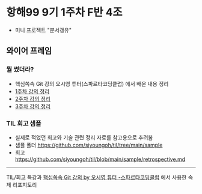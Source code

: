 # 항해99 9기 1주차 F반 4조 
- 미니 프로젝트 "분서갱유"

## 와이어 프레임
### 뭘 썼더라?
- 핵심쏙속 Git 강의 오시영 튜터(스파르타코딩클럽) 에서 배운 내용 정리
- [1주차 강의 정리](/scc_git_1week.txt)
- [2주차 강의 정리](/scc_git_2week.txt)
- [3주차 강의 정리](/scc_git_3week.md)

### TIL 회고 샘플
- 실제로 적었던 회고와 기술 관련 정리 자료를 참고용으로 추려봄
- 샘플 폴더 https://github.com/siyoungoh/til/tree/main/sample
- 회고 https://github.com/siyoungoh/til/blob/main/sample/retrospective.md 

-----
TIL/회고 특강과 [핵심쏙속 Git 강의 by 오시영 튜터 -스파르타코딩클럽](https://spartacodingclub.kr/online/git) 에서 사용한 숙제 리포지토리
